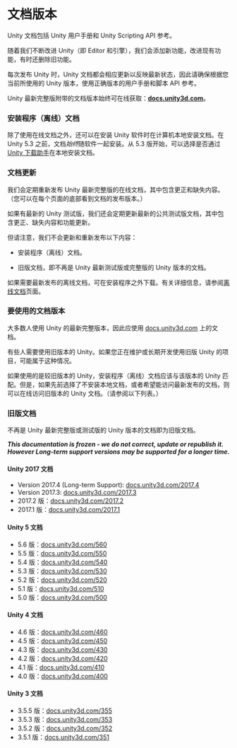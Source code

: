 # 文档版本

Unity 文档包括 Unity 用户手册和 Unity Scripting API 参考。

随着我们不断改进 Unity（即 Editor 和引擎），我们会添加新功能，改进现有功能，有时还删除旧功能。

每次发布 Unity 时，Unity 文档都会相应更新以反映最新状态，因此请确保根据您当前所使用的 Unity 版本，使用正确版本的用户手册和脚本 API 参考。

Unity 最新完整版附带的文档版本始终可在线获取：**[docs.unity3d.com](https://docs.unity3d.com/)**。

### 安装程序（离线）文档
除了使用在线文档之外，还可以在安装 Unity 软件时在计算机本地安装文档。在 Unity 5.3 之前，文档*始终*随软件一起安装。从 5.3 版开始，可以选择是否通过 [Unity 下载助手](InstallingUnity.html)在本地安装文档。

### 文档更新
我们会定期重新发布 Unity 最新完整版的在线文档，其中包含更正和缺失内容。（您可以在每个页面的底部看到文档的发布版本。）

如果有最新的 Unity 测试版，我们还会定期更新最新的公共测试版文档，其中包含更正、缺失内容和功能更新。

但请注意，我们不会更新和重新发布以下内容：

* 安装程序（离线）文档。

* 旧版文档，即不再是 Unity 最新测试版或完整版的 Unity 版本的文档。

如果需要最新发布的离线文档，可在安装程序之外下载。有关详细信息，请参阅[离线文档](OfflineDocumentation.html)页面。


### 要使用的文档版本

大多数人使用 Unity 的最新完整版本，因此应使用 [docs.unity3d.com](https://docs.unity3d.com) 上的文档。

有些人需要使用旧版本的 Unity。如果您正在维护或长期开发使用旧版 Unity 的项目，可能属于这种情况。

如果使用的是较旧版本的 Unity，安装程序（离线）文档应该与该版本的 Unity 匹配。但是，如果先前选择了不安装本地文档，或者希望能访问最新发布的文档，则可以在线访问旧版本的 Unity 文档。（请参阅以下列表。）

### 旧版文档

不再是 Unity 最新完整版或测试版的 Unity 版本的文档即为旧版文档。

***This documentation is frozen - we do not correct, update or republish it. However Long-term support versions may be supported for a longer time.***

#### Unity 2017 文档

* Version 2017.4 (Long-term Support): [docs.unity3d.com/2017.4](https://docs.unity3d.com/2017.4/Documentation/Manual/index.html)
* Version 2017.3: [docs.unity3d.com/2017.3](https://docs.unity3d.com/2017.3/Documentation/Manual/index.html)
* 2017.2 版：[docs.unity3d.com/2017.2](https://docs.unity3d.com/2017.2/Documentation/Manual/index.html)
* 2017.1 版：[docs.unity3d.com/2017.1](https://docs.unity3d.com/2017.1/Documentation/Manual/index.html)

#### Unity 5 文档

* 5.6 版：[docs.unity3d.com/560](https://docs.unity3d.com/560)
* 5.5 版：[docs.unity3d.com/550](https://docs.unity3d.com/550)
* 5.4 版：[docs.unity3d.com/540](https://docs.unity3d.com/540)
* 5.3 版：[docs.unity3d.com/530](https://docs.unity3d.com/530)
* 5.2 版：[docs.unity3d.com/520](https://docs.unity3d.com/520)
* 5.1 版：[docs.unity3d.com/510](https://docs.unity3d.com/510)
* 5.0 版：[docs.unity3d.com/500](https://docs.unity3d.com/500)

#### Unity 4 文档

* 4.6 版：[docs.unity3d.com/460](https://docs.unity3d.com/460)
* 4.5 版：[docs.unity3d.com/450](https://docs.unity3d.com/450)
* 4.3 版：[docs.unity3d.com/430](https://docs.unity3d.com/430)
* 4.2 版：[docs.unity3d.com/420](https://docs.unity3d.com/420)
* 4.1 版：[docs.unity3d.com/410](https://docs.unity3d.com/410)
* 4.0 版：[docs.unity3d.com/400](https://docs.unity3d.com/400)

#### Unity 3 文档

* 3.5.5 版：[docs.unity3d.com/355](https://docs.unity3d.com/355)
* 3.5.3 版：[docs.unity3d.com/353](https://docs.unity3d.com/353)
* 3.5.2 版：[docs.unity3d.com/352](https://docs.unity3d.com/352)
* 3.5.1 版：[docs.unity3d.com/351](https://docs.unity3d.com/351)




